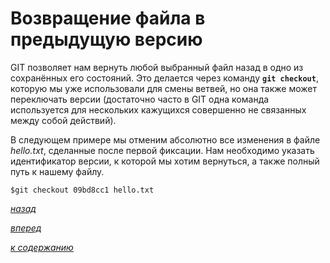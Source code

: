 # Возвращение файла в предыдущую версию

GIT позволяет нам вернуть любой выбранный файл назад в одно из сохранённых его состояний. Это делается через команду **`git checkout`**, которую мы уже использовали для смены ветвей, но она также может переключать версии (достаточно часто в GIT одна команда используется для нескольких кажущихся совершенно не связанных между собой действий).

В следующем примере мы отменим абсолютно все изменения в файле *hello.txt*, сделанные после первой фиксации. Нам необходимо указать идентификатор версии, к которой мы хотим вернуться, а также полный путь к нашему файлу.

```text
$git checkout 09bd8cc1 hello.txt
```

[*назад*](05_1.md)

[*вперед*](05_3.md)

[*к содержанию*](README.md)
